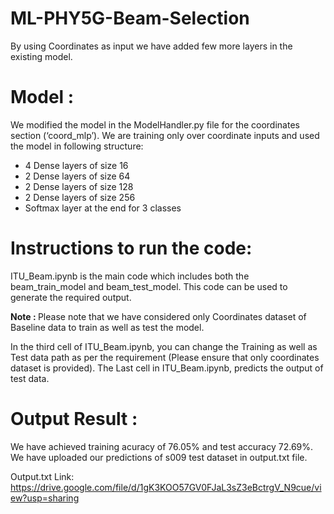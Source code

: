 # ML-PHY5G-Beam-Selection
By using Coordinates as input we have added few more layers in the existing model. 

# Model : 

We modified the model in the ModelHandler.py file for the coordinates section (‘coord_mlp’). We are training only over coordinate inputs and used the model in following structure:

* 4 Dense layers of size 16
* 2 Dense layers of size 64
* 2 Dense layers of size 128
* 2 Dense layers of size 256
* Softmax layer at the end for 3 classes


# Instructions to run the code:

ITU_Beam.ipynb is the main code which includes both the beam_train_model and beam_test_model. This code can be used to generate the required output.

<b> Note : </b> Please note that we have considered only Coordinates dataset of Baseline data to train as well as test the model. 

In the third cell of ITU_Beam.ipynb, you can change the Training as well as Test data path as per the requirement (Please ensure that only coordinates dataset is provided).
The Last cell in ITU_Beam.ipynb, predicts the output of test data.



# Output Result :

We have achieved training acuracy of 76.05% and test accuracy 72.69%. We have uploaded our predictions of s009 test dataset in output.txt file.

Output.txt Link: https://drive.google.com/file/d/1gK3KOO57GV0FJaL3sZ3eBctrgV_N9cue/view?usp=sharing 
